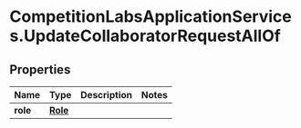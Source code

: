 # CompetitionLabsApplicationServices.UpdateCollaboratorRequestAllOf

## Properties

Name | Type | Description | Notes
------------ | ------------- | ------------- | -------------
**role** | [**Role**](Role.md) |  | 


